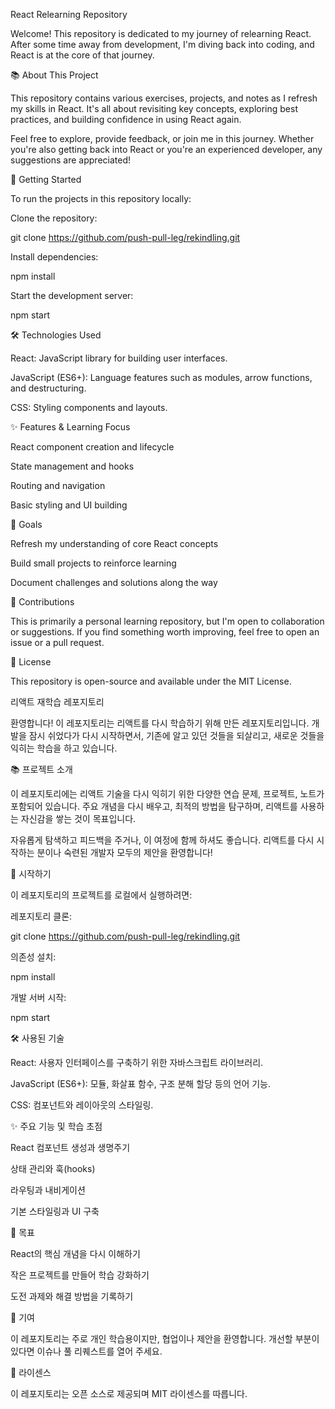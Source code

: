 React Relearning Repository

Welcome! This repository is dedicated to my journey of relearning React. After some time away from development, I'm diving back into coding, and React is at the core of that journey.

📚 About This Project

This repository contains various exercises, projects, and notes as I refresh my skills in React. It's all about revisiting key concepts, exploring best practices, and building confidence in using React again.

Feel free to explore, provide feedback, or join me in this journey. Whether you're also getting back into React or you're an experienced developer, any suggestions are appreciated!

🚀 Getting Started

To run the projects in this repository locally:

Clone the repository:

git clone https://github.com/push-pull-leg/rekindling.git

Install dependencies:

npm install

Start the development server:

npm start

🛠️ Technologies Used

React: JavaScript library for building user interfaces.

JavaScript (ES6+): Language features such as modules, arrow functions, and destructuring.

CSS: Styling components and layouts.

✨ Features & Learning Focus

React component creation and lifecycle

State management and hooks

Routing and navigation

Basic styling and UI building

📌 Goals

Refresh my understanding of core React concepts

Build small projects to reinforce learning

Document challenges and solutions along the way

🤝 Contributions

This is primarily a personal learning repository, but I'm open to collaboration or suggestions. If you find something worth improving, feel free to open an issue or a pull request.

📄 License

This repository is open-source and available under the MIT License.

리액트 재학습 레포지토리

환영합니다! 이 레포지토리는 리액트를 다시 학습하기 위해 만든 레포지토리입니다. 개발을 잠시 쉬었다가 다시 시작하면서, 기존에 알고 있던 것들을 되살리고, 새로운 것들을 익히는 학습을 하고 있습니다.

📚 프로젝트 소개

이 레포지토리에는 리액트 기술을 다시 익히기 위한 다양한 연습 문제, 프로젝트, 노트가 포함되어 있습니다. 주요 개념을 다시 배우고, 최적의 방법을 탐구하며, 리액트를 사용하는 자신감을 쌓는 것이 목표입니다.

자유롭게 탐색하고 피드백을 주거나, 이 여정에 함께 하셔도 좋습니다. 리액트를 다시 시작하는 분이나 숙련된 개발자 모두의 제안을 환영합니다!

🚀 시작하기

이 레포지토리의 프로젝트를 로컬에서 실행하려면:

레포지토리 클론:

git clone https://github.com/push-pull-leg/rekindling.git

의존성 설치:

npm install

개발 서버 시작:

npm start

🛠️ 사용된 기술

React: 사용자 인터페이스를 구축하기 위한 자바스크립트 라이브러리.

JavaScript (ES6+): 모듈, 화살표 함수, 구조 분해 할당 등의 언어 기능.

CSS: 컴포넌트와 레이아웃의 스타일링.

✨ 주요 기능 및 학습 초점

React 컴포넌트 생성과 생명주기

상태 관리와 훅(hooks)

라우팅과 내비게이션

기본 스타일링과 UI 구축

📌 목표

React의 핵심 개념을 다시 이해하기

작은 프로젝트를 만들어 학습 강화하기

도전 과제와 해결 방법을 기록하기

🤝 기여

이 레포지토리는 주로 개인 학습용이지만, 협업이나 제안을 환영합니다. 개선할 부분이 있다면 이슈나 풀 리퀘스트를 열어 주세요.

📄 라이센스

이 레포지토리는 오픈 소스로 제공되며 MIT 라이센스를 따릅니다.


